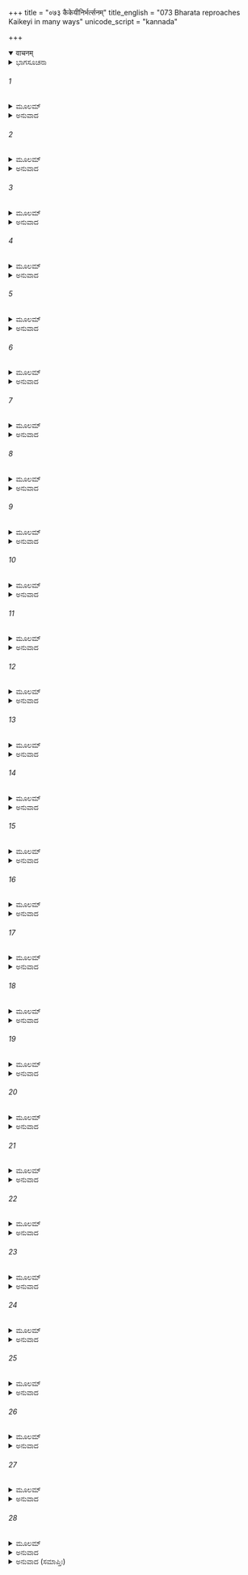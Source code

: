 +++
title = "०७३ कैकेयीनिर्भर्त्सनम्"
title_english = "073 Bharata reproaches Kaikeyi in many ways"
unicode_script = "kannada"

+++
<details open><summary>वाचनम्</summary>

<div class="audioEmbed"  caption="श्रीराम-हरिसीताराममूर्ति-घनपाठिभ्यां वचनम्" src="https://archive.org/download/Ramayana-recitation-Sriram-harisItArAmamUrti-Ghanapaati-v2/Kanda_2/Kanda_2_AYK-073-Kaikeyee_Nirbhartha_Sanam.mp3"></div>
</details>



<details><summary>ಭಾಗಸೂಚನಾ</summary>

ಭರತನು ಕೈಕೇಯಿಯನ್ನು ಧಿಕ್ಕರಿಸಿದುದು, ಅವಳ ಮೇಲೆ ಮಹಾರೋಷವನ್ನು ಪ್ರಕಟಿಸಿದುದು
</details>

###### 1


<details><summary>ಮೂಲಮ್</summary>

ಶ್ರುತ್ವಾ ಚ ಸ ಪಿತುರ್ವೃಚತ್ತಂ ಭ್ರಾತರೌ ಚವಿವಾಸಿತೌ ।  
ಭರತೋ ದುಃಖಸಂತಪ್ತಃ ಇದಂ ವಚನಮಬ್ರವೀತ್ ॥
</details>

<details><summary>ಅನುವಾದ</summary>

ಪಿತನ ಪರಲೋಕವಾಸ ಮತ್ತು ಇಬ್ಬರೂ ಸಹೋದರರ ವನವಾಸದ ಸಮಾಚಾರ ಕೇಳಿ ಭರತನು ದುಃಖದಿಂದ ಸಂತಪ್ತನಾಗಿ ತಾಯಿ ಕೈಕೇಯಿಯ ಬಳಿ ಈ ಪ್ರಕಾರ ಹೇಳಿದನು.॥1॥
</details>

###### 2


<details><summary>ಮೂಲಮ್</summary>

ಕಿಂ ನು ಕಾರ್ಯಂ ಹತಸ್ಯೇಹ ಮಮ ರಾಜ್ಯೇನ ಶೋಚತಃ ।  
ವಿಹೀನಸ್ಯಾಥ ಪಿತ್ರಾ ಚ ಭ್ರಾತ್ರಾ ಪಿತೃಸಮೇನ ಚ ॥
</details>

<details><summary>ಅನುವಾದ</summary>

ಅಯ್ಯೋ! ನೀನು ನನ್ನನ್ನು ಕೊಂದುಹಾಕಿದೆ. ನಾನು ತಂದೆಯಿಂದ ಮತ್ತು ತಂದೆಯಂತಿದ್ದ ಅಣ್ಣನಿಂದಲೂ ಅಗಲಿ ಹೋದೆ. ಈಗ ನಾನಾದರೋ ಶೋಕದಲ್ಲಿ ಮುಳುಗಿದ್ದೇನೆ, ನಾನು ರಾಜ್ಯವನ್ನು ಪಡೆದು ಏನು ಮಾಡುವುದು.॥2॥
</details>

###### 3


<details><summary>ಮೂಲಮ್</summary>

ದುಃಖೇ ಮೇ ದುಃಖಮಕರೋರ್ವ್ರಣೇ ಕ್ಷಾರಮಿವಾದದಾಃ ।  
ರಾಜಾನಂ ಪ್ರೇತಭಾವಸ್ಥಂ ಕೃತ್ವಾ ರಾಮಂ ಚ ತಾಪಸಮ್ ॥
</details>

<details><summary>ಅನುವಾದ</summary>

ನೀನು ಮಹಾರಾಜರನ್ನು ಪರಲೋಕವಾಗಿಸಿ, ಶ್ರೀರಾಮನನ್ನು ತಪಸ್ವಿಯಾಗಿಸಿ ನನಗೆ ದುಃಖದ ಮೇಲೆ ದುಃಖವನ್ನು ಕೊಟ್ಟಿರುವೆ. ಗಾಯದ ಮೇಲೆ ಉಪ್ಪನ್ನು ಸವರಿದೆ.॥3॥
</details>

###### 4


<details><summary>ಮೂಲಮ್</summary>

ಕುಲಸ್ಯ ತ್ವಮಭಾವಾಯ ಕಾಲರಾತ್ರಿರಿವಾಗತಾ ।  
ಅಂಗಾರಮುಪಗೂಹ್ಯ ಸ್ಮ ಪಿತಾ ಮೇ ನಾವಬುದ್ಧವಾನ್ ॥
</details>

<details><summary>ಅನುವಾದ</summary>

ನೀನು ಈ ಕುಲವನ್ನು ನಾಶಮಾಡಲೆಂದೇ ಕಾಲರಾತ್ರಿಯಾಗಿ ಬಂದಿರುವೆ. ನಮ್ಮ ತಂದೆವರು ನಿನ್ನನ್ನು ತನ್ನ ಪತ್ನಿಯಾಗಿ ಏಕೆ ಮಾಡಿಕೊಂಡನೋ, ಉರಿಯುವ ಕೆಂಡವನ್ನು ಉಡಿಯಲ್ಲಿ ಕಟ್ಟಿಕೊಂಡಿದ್ದನು. ಆದರೆ ಈ ಮಾತು ಆಗ ಅವರಿಗೆ ತಿಳಿದಿರಲಿಕ್ಕಿಲ್ಲ.॥4॥
</details>

###### 5


<details><summary>ಮೂಲಮ್</summary>

ಮೃತ್ಯುಮಾಪಾದಿತೋ ರಾಜಾ ತ್ವಯಾ ಮೇ ಪಾಪದರ್ಶಿನಿ ।  
ಸುಖಂ ಪರಿಹೃತಂ ಮೋಹಾತ್ಕುಲೇಽಸ್ಮಿನ್ ಕುಲಪಾಂಸನಿ ॥
</details>

<details><summary>ಅನುವಾದ</summary>

ಪಾಪವನ್ನೇ ನೋಡುವ ಕಳಂಕಿನಿಯೇ! ನೀನು ನಮ್ಮ ತಂದೆಯವರನ್ನು ಕಾಲನ ಬಾಯಿಗೆ ನೂಕಿದೆ ಮತ್ತು ಮೋಹವಶಳಾಗಿ ಕುಲದ ಸುಖವನ್ನು ಎಂದೆಂದಿಗೂ ಕಿತ್ತುಕೊಂಡೆ.॥5॥
</details>

###### 6


<details><summary>ಮೂಲಮ್</summary>

ತ್ವಾಂ ಪ್ರಾಪ್ಯ ಹಿ ಪಿತಾ ಮೇಽದ್ಯ ಸತ್ಯಸಂಧೋ ಮಹಾಯಶಾಃ ।  
ತೀವ್ರದುಃಖಾಭಿಸಂತಪ್ತೋ ವೃತ್ತೋ ದಶರಥೋ ನೃಪಃ ॥
</details>

<details><summary>ಅನುವಾದ</summary>

ನಿನ್ನನ್ನು ಪಡೆದು ಸತ್ಯಪ್ರತಿಜ್ಞ, ಮಹಾಯಶಸ್ವೀ ತಂದೆಯವರಾದ ಮಹಾರಾಜರು ದುಃಸಹ ದುಃಖದಿಂದ ಸಂತಪ್ತರಾಗಿ ಪ್ರಾಣತ್ಯಜಿಸಲು ವಿವಶರಾದರು.॥6॥
</details>

###### 7


<details><summary>ಮೂಲಮ್</summary>

ವಿನಾಶಿತೋ ಮಹಾರಾಜಃ ಪಿತಾ ಮೇ ಧರ್ಮವತ್ಸಲಃ ।  
ಕಸ್ಮಾತ್ ಪ್ರವ್ರಾಜಿತೋ ರಾಮಃ ಕಸ್ಮಾದೇವ ವನಂ ಗತಃ ॥
</details>

<details><summary>ಅನುವಾದ</summary>

ನೀನು ನನ್ನ ಧರ್ಮವತ್ಸಲ ತಂದೆಯಾದ ಮಹಾರಾಜರನ್ನು ಏಕೆ ವಿನಾಶಗೊಳಿಸಿದೆ? ಹೇಳು. ನನ್ನ ಅಣ್ಣ ಶ್ರೀರಾಮನನ್ನು ಮನೆಯಿಂದ ಏಕೆ ಓಡಿಸಿದೆ? ನೀನು ಹೇಳಿದ್ದರಿಂದ ಅವನು ಏಕೆ ಕಾಡಿಗೆ ಹೋದನು.॥7॥
</details>

###### 8


<details><summary>ಮೂಲಮ್</summary>

ಕೌಸಲ್ಯಾ ಚ ಸುಮಿತ್ರಾ ಚ ಪುತ್ರಶೋಕಾಭಿಪೀಡಿತೇ ।  
ದುಷ್ಕರಂ ಯದಿ ಜೀವೇತಾಂ ಪ್ರಾಪ್ಯ ತ್ವಾಂ ಜನನೀಂ ಮಮ ॥
</details>

<details><summary>ಅನುವಾದ</summary>

ಕೌಸಲ್ಯೆ ಮತ್ತು ಸುಮಿತ್ರೆಯರೂ ಕೂಡ ನನ್ನ ತಾಯಿ ಎನಿಸಿದ ಕೈಕೇಯಿಯಾದ ನಿನ್ನನ್ನು ಪಡೆದು ಪುತ್ರಶೋಕದಿಂದ ಪೀಡಿತರಾದರು. ಇನ್ನು ಅವರು ಜೀವಿಸಿ ಇರುವುದೂ ಕಠಿಣವಾಗಿದೆ.॥8॥
</details>

###### 9


<details><summary>ಮೂಲಮ್</summary>

ನನ್ವಾರ್ಯೋಽಪಿ ಚ ಧರ್ಮಾತ್ಮಾ ತ್ವಯಿ ವೃತ್ತಿಮನುತ್ತಮಾಮ್ ।  
ವರ್ತತೇ ಗುರುವೃತ್ತಿಜ್ಞೋ ಯಥಾ ಮಾತರಿ ವರ್ತತೇ ॥
</details>

<details><summary>ಅನುವಾದ</summary>

ಅಣ್ಣನಾದ ಶ್ರೀರಾಮನು ಧರ್ಮಾತ್ಮಾ ಆಗಿದ್ದಾನೆ. ಗುರು-ಹಿರಿಯರೊಡನೆ ಹೇಗೆ ವರ್ತಿಸಬೇಕೆಂಬುದನ್ನು ಚೆನ್ನಾಗಿ ತಿಳಿದಿರುವನು. ಅದರಿಂದ ತನ್ನ ತಾಯಿಯ ಕುರಿತು ಅವನು ವರ್ತಿಸುತ್ತಿರುವಂತೆ ನಿನ್ನೊಡನೆಯೂ ಉತ್ತಮವಾಗಿ ವರ್ತಿಸುತ್ತಿದ್ದನು.॥9॥
</details>

###### 10


<details><summary>ಮೂಲಮ್</summary>

ತಥಾ ಜ್ಯೇಷ್ಠಾ ಹಿ ಮೇ ಮಾತಾ ಕೌಸಲ್ಯಾ ದೀರ್ಘದರ್ಶಿನೀ ।  
ತ್ವಯಿ ಧರ್ಮಂ ಸಮಾಸ್ಥಾಯ ಭಗಿನ್ಯಾಮಿವ ವರ್ತತೇ ॥
</details>

<details><summary>ಅನುವಾದ</summary>

ನನ್ನ ದೊಡ್ಡಮ್ಮ ಕೌಸಲ್ಯೆಯೂ ಬಹಳ ದೂರದರ್ಶಿನಿಯಾಗಿದ್ದಾಳೆ. ಆಕೆಯು ಧರ್ಮವನ್ನು ಆಶ್ರಯಿಸಿ ನಿನ್ನೊಂದಿಗೆ ತಾಯಿಯಂತೆ ವರ್ತಿಸುತ್ತಿರುವಳು.॥10॥
</details>

###### 11


<details><summary>ಮೂಲಮ್</summary>

ತಸ್ಯಾಃ ಪುತ್ರಂ ಮಹಾತ್ಮಾನಂ ಚೀರವಲ್ಕಲವಾಸಸಮ್ ।  
ಪ್ರಸ್ಥಾಪ್ಯ ವನವಾಸಾಯಕಥಂ ಪಾಪೇ ನ ಶೋಚಸೇ ॥
</details>

<details><summary>ಅನುವಾದ</summary>

ಪಾಪಿನಿಯೇ! ಅವಳ ಮಹಾತ್ಮಾ ಪುತ್ರನಿಗೆ ವಲ್ಕಲಗಳನ್ನು ಉಡಿಸಿ ನೀನು ವನವಾಸಕ್ಕೆ ಅಟ್ಟಿಬಿಟ್ಟೆ. ಹೀಗಿದ್ದರೂ ನಿನಗೆ ಶೋಕ ಏಕೆ ಆಗುತ್ತಿಲ್ಲ.॥11॥
</details>

###### 12


<details><summary>ಮೂಲಮ್</summary>

ಅಪಾಪದರ್ಶಿನಂ ಶೂರಂ ಕೃತಾತ್ಮಾನಂ ಯಶಸ್ವಿನಮ್ ।  
ಪ್ರವ್ರಾಜ್ಯ ಚೀರವಸನಂ ಕಿಂ ನು ಪಶ್ಯಸಿ ಕಾರಣಮ್ ॥
</details>

<details><summary>ಅನುವಾದ</summary>

ಶ್ರೀರಾಮನು ಯಾರ ಕೆಡುಕನ್ನೂ ಬಯಸುವುದಿಲ್ಲ. ಅವನು ಶೂರವೀರ, ಪವಿತ್ರಾತ್ಮಾ ಮತ್ತು ಯಶಸ್ವಿಯಾಗಿದ್ದಾನೆ. ಅವನಿಗೆ ನಾರುಮಡಿಯನ್ನುಡಿಸಿ ವನವಾಸಕ್ಕೆ ಕಳಿಸಿ ನೀನು ಯಾವ ಲಾಭವನ್ನು ನೋಡುತ್ತಿರುವೆ.॥12॥
</details>

###### 13


<details><summary>ಮೂಲಮ್</summary>

ಲುಬ್ಧಾಯಾ ವಿದಿತೋ ಮನ್ಯೇ ನ ತೇಽಹಂ ರಾಘವಂ ಯಥಾ ।  
ತಥಾ ಹ್ಯನರ್ಥೋ ರಾಜ್ಯಾರ್ಥಂ ತ್ವಯಾನೀಽಽತೋ ಮಹಾನಯಮ್ ॥
</details>

<details><summary>ಅನುವಾದ</summary>

ನೀನು ಲೋಭಿಯಾಗಿರುವೆ ಎಂದು ನಾನು ತಿಳಿಯುತ್ತೇನೆ, ನನಗೆ ಶ್ರೀರಾಮಚಂದ್ರನಲ್ಲಿ ಎಂತಹ ಭಾವವಿದೆ ಎಂಬುದು ನಿನಗೆ ತಿಳಿದಿಲ್ಲ. ಆದ್ದರಿಂದ ನೀನು ರಾಜ್ಯಕ್ಕಾಗಿ ಈ ಮಹಾ ಅನರ್ಥವನ್ನು ಮಾಡಿಬಿಟ್ಟೆ.॥13॥
</details>

###### 14


<details><summary>ಮೂಲಮ್</summary>

ಅಹಂ ಹಿ ಪುರುಷವ್ಯಾಘ್ರಾವಪಶ್ಯನ್ ರಾಮಲಕ್ಷ್ಯಣೌ ।  
ಕೇನ ಶಕ್ತಿಪ್ರಭಾವೇಣ ರಾಜ್ಯಂ ರಕ್ಷಿತುಮುತ್ಸಹೇ ॥
</details>

<details><summary>ಅನುವಾದ</summary>

ಪುರುಷಸಿಂಹ ಶ್ರೀರಾಮ ಮತ್ತು ಲಕ್ಷ್ಮಣನನ್ನು ನೋಡದೆ ನಾನು ಯಾವ ಶಕ್ತಿಯ ಪ್ರಭಾವದಿಂದ ಈ ರಾಜ್ಯವನ್ನು ಹೇಗೆ ರಕ್ಷಿಸಬಲ್ಲೆನು? (ನನ್ನ ಬಲವಾದರೋ ನನ್ನ ಅಣ್ಣನೇ ಆಗಿದ್ದಾನೆ.॥14॥
</details>

###### 15


<details><summary>ಮೂಲಮ್</summary>

ತಂ ಹಿ ನಿತ್ಯಂ ಮಹಾರಾಜೋ ಬಲವಂತಂ ಮಹೌಜಸಮ್ ।  
ಉಪಾಶ್ರಿತೋಽಭೂದ್ಧರ್ಮಾತ್ಮಾ ಮೇರುರ್ಮೇರುವನಂ ಯಥಾ ॥
</details>

<details><summary>ಅನುವಾದ</summary>

ಮೇರುಪರ್ವತವು ತನ್ನ ರಕ್ಷಣೆಗಾಗಿ ತನ್ನ ಮೇಲೆ ಹುಟ್ಟಿದ ಗಹನ ವನವನ್ನು ಆಶ್ರಯಿಸಿದಂತೆ (ಆ ದುರ್ಗಮ ವನದಿಂದ ಆವರಿಸದಿದ್ದರೆ ಬೇರೆ ಜನರು ನಿಶ್ಚಯವಾಗಿ ಅದರ ಮೇಲೆ ಆಕ್ರಮಣ ಮಾಡಬಲ್ಲರು?) ನನ್ನ ಧರ್ಮಾತ್ಮ ತಂದೆ ಮಹಾರಾಜರೂ ಕೂಡ ಸದಾ ಆ ಮಹಾತೇಜಸ್ವೀ ಬಲವಂತ ಶ್ರೀರಾಮನ ಆಶ್ರಯವನ್ನೇ ಪಡೆಯುತ್ತಿದ್ದರು. (ಅವನಲ್ಲೇ ತನ್ನ ಲೋಕ-ಪರಲೋಕದ ಸಿದ್ಧಿಯ ಆಸೆಯನ್ನಿಟ್ಟಿದ್ದರು.॥15॥
</details>

###### 16


<details><summary>ಮೂಲಮ್</summary>

ಸೋಽಹಂ ಕಥಮಿಮಂ ಭಾರಂ ಮಹಾಧುರ್ಯಸಮುದ್ಯತಮ್ ।  
ದಮ್ಯೋ ಧುರಮಿವಾಸಾದ್ಯ ಸಹೇಯಂ ಕೇನ ಚೌಜಸಾ ॥
</details>

<details><summary>ಅನುವಾದ</summary>

ಈ ರಾಜ್ಯದ ಭಾರವನ್ನು ಮಹಾ ಧುರಂಧನು ಧರಿಸಿದಂತೆ, ನಾನು ಯಾವ ಬಲದಿಂದ ಧರಿಸಬಲ್ಲೆನು? ಯಾವುದಾದರೂ ಸಣ್ಣದಾದ ಕರುವು ದೊಡ್ಡ-ದೊಡ್ಡ ಎತ್ತುಗಳು ಎಳೆಯುವ ಮಹಾಭಾರವನ್ನು ಎಳೆಯಲಾರದೋ ಹಾಗೆಯೇ ಈ ರಾಜ್ಯದ ಮಹಾಭಾರವನ್ನು ನಾನು ಸಹಿಸಲಾರೆ.॥16॥
</details>

###### 17


<details><summary>ಮೂಲಮ್</summary>

ಅಥವಾ ಮೇಭವೇಚ್ಛಕ್ತಿರ್ಯೋಗೈರ್ಬುದ್ಧಿಬಲೇನ ವಾ  
ಸಕಾಮಾಂ ನ ಕರಿಷ್ಯಾಮಿ ತ್ವಾಮಹಂ ಪುತ್ರಗರ್ದ್ಧಿನೀಮ್ ॥
</details>

<details><summary>ಅನುವಾದ</summary>

ಅಥವಾ ನಾನಾ ಪ್ರಕಾರದ ಉಪಾಯಗಳಿಂದ ಹಾಗೂ ಬುದ್ಧಿಬಲದಿಂದ ರಾಜ್ಯವಾಳುವ ಶಕ್ತಿ ನನ್ನಲ್ಲಿ ಇದ್ದರೂ ಕೇವಲ ತನ್ನ ಮಗನಿಗಾಗಿ ರಾಜ್ಯವನ್ನು ಬಯಸುವ ನಿನ್ನ ಮನೋ ಕಾಮನೆ ಪೂರ್ಣವಾಗಿಸಲು ಬಿಡುವುದಿಲ್ಲ.॥17॥
</details>

###### 18


<details><summary>ಮೂಲಮ್</summary>

ನ ಮೇ ವಿಕಾಂಕ್ಷಾ ಜಾಯೇತ ತ್ಯಕ್ತುಂ ತ್ವಾಂ ಪಾಪನಿಶ್ಚಯಾಮ್ ।  
ಯದಿ ರಾಮಸ್ಯ ನಾವೇಕ್ಷಾ ತ್ವಯಿ ಸ್ಯಾನ್ಮಾತೃವತ್ಸದಾ ॥
</details>

<details><summary>ಅನುವಾದ</summary>

ಶ್ರೀರಾಮನು ನಿನ್ನನ್ನು ಸದಾ ತನ್ನ ಮಾತೆಯಂತೆ ನೋಡದಿದ್ದರೆ, ನಿನ್ನಂತಹ ಪಾಪಪೂರ್ಣ ವಿಚಾರವುಳ್ಳ ಮಾತೆಯನ್ನು ತ್ಯಜಿಸಲು ನಾನು ಕೊಂಚವೂ ಹಿಂಜರಿಯುವುದಿಲ್ಲ.॥18॥
</details>

###### 19


<details><summary>ಮೂಲಮ್</summary>

ಉತ್ಪನ್ನಾ ತು ಕಥಂ ಬುದ್ಧಿಸ್ತವೇಯಂ ಪಾಪದರ್ಶಿನೀ ।  
ಸಾಧುಚಾರಿತ್ರವಿಭ್ರಷ್ಟೇ ಪೂರ್ವೇಷಾಂ ನೋ ವಿಗರ್ಹಿತಾ ॥
</details>

<details><summary>ಅನುವಾದ</summary>

ಉತ್ತಮ ಚರಿತ್ರದಿಂದ ಪತನಗೊಂಡ ಪಾಪಿನಿಯೇ! ನನ್ನ ಪೂರ್ವಜರು ಸದಾ ನಿಂದಿಸುತ್ತಿದ್ದ, ಪಾಪದಲ್ಲೇ ದೃಷ್ಟಿಯನ್ನಿಡುವ ಬುದ್ಧಿಯು ನಿನ್ನಲ್ಲಿ ಹೇಗೆ ಉತ್ಪನ್ನವಾಯಿತು.॥19॥
</details>

###### 20


<details><summary>ಮೂಲಮ್</summary>

ಅಸ್ಮ್ಮಿನ್ಕುಲೇ ಹಿ ಸರ್ವೇಷಾಂ ಜ್ಯೇಷ್ಠೋರಾಜ್ಯೇಽಭಿಷಿಚ್ಯತೇ ।  
ಅಪರೇ ಭ್ರಾತರಸ್ತಸ್ಮಿನ್ ಪ್ರವರ್ತಂತೇ ಸಮಾಹಿತಾಃ ॥
</details>

<details><summary>ಅನುವಾದ</summary>

ಈ ಕುಲದಲ್ಲಿ ಎಲ್ಲರಿಗಿಂತ ಹಿರಿಯವನಾದವನಿಗೆ ರಾಜ್ಯಾಭಿಷೇಕ ಆಗುತ್ತದೆ. ಇತರ ಸಹೋದರರು ಏಕಾಗ್ರಚಿತ್ತದಿಂದ ಹಿರಿಯವನ ಆಜ್ಞೆಗಧೀನವಾಗಿದ್ದು ಕಾರ್ಯ ಮಾಡುತ್ತಾರೆ.॥20॥
</details>

###### 21


<details><summary>ಮೂಲಮ್</summary>

ನ ಹಿ ಮನ್ಯೇ ನೃಶಂಸೇ ತ್ವಂ ರಾಜಧರ್ಮಮವೇಕ್ಷಸೇ ।  
ಗತಿಂ ವಾ ನ ವಿಜಾನಾಸಿ ರಾಜವೃತ್ತಸ್ಯ ಶಾಶ್ವತೀಮ್ ॥
</details>

<details><summary>ಅನುವಾದ</summary>

ಕ್ರೂರಸ್ವಭಾವವುಳ್ಳ ಕೈಕೇಯಿ! ನಾನು ತಿಳಿದಂತೆ ನೀನು ರಾಜಧರ್ಮವನ್ನು ನೋಡಿಯೇ ಇಲ್ಲ ಅಥವಾ ಅದನ್ನು ಏನೂ ತಿಳಿದಿಲ್ಲ. ರಾಜರುಗಳ ವರ್ತನೆಯ ಸನಾತನ ಸ್ವರೂಪವೂ ನಿನಗೆ ಅರಿವಿಲ್ಲ.॥21॥
</details>

###### 22


<details><summary>ಮೂಲಮ್</summary>

ಸತತಂ ರಾಜಪುತ್ರೇಷು ಜ್ಯೇಷ್ಠೋ ರಾಜಾಭಿಷಿಚ್ಯತೇ ।  
ರಾಜ್ಞಾಮೇತತ್ಸಮಂ ತತ್ ಸ್ಯಾದಿಕ್ಷ್ವಾಕೂಣಾಂ ವಿಶೇಷತಃ ॥
</details>

<details><summary>ಅನುವಾದ</summary>

ರಾಜಕುಮಾರರಲ್ಲಿ ಹಿರಿಯವನಾದವನಿಗೇ ರಾಜ್ಯ ಪಟ್ಟಾಭಿಷೇಕ ಮಾಡಲಾಗುತ್ತದೆ. ಎಲ್ಲ ರಾಜರಲ್ಲಿ ಇದೇ ನಿಯಮ ಪಾಲಿಸಲಾಗುತ್ತದೆ. ಇಕ್ಷ್ವಾಕುವಂಶೀ ಅರಸರಲ್ಲಿ ಇದರ ವಿಶೇಷ ಆದರವಿದೆ.॥22॥
</details>

###### 23


<details><summary>ಮೂಲಮ್</summary>

ತೇಷಾಂ ಧರ್ಮೈಕರಕ್ಷಾಣಾಂ ಕುಲಚಾರಿತ್ರಶೋಭಿನಾಮ್ ।  
ಅದ್ಯ ಚಾರಿತ್ರಶೌಟಾರ್ಯಂ ತ್ವಾಂ ಪ್ರಾಪ್ಯವಿನಿವರ್ತಿತಮ್ ॥
</details>

<details><summary>ಅನುವಾದ</summary>

ಯಾವುದು ಏಕಮಾತ್ರ ಧರ್ಮದಿಂದಲೇ ರಕ್ಷಣೆ ಆಗುತ್ತಾ ಬಂದಿದೆಯೋ, ಕುಲೋಚಿತ ಸದಾಚಾರದ ಪಾಲನೆಯಿಂದಲೇ ಸುಶೋಭಿತವಾಗಿದೆಯೋ, ಆ ಚಾರಿತ್ರ್ಯ ವಿಷಯಕ ಅಭಿಮಾನವು ಇಂದು ನಿನ್ನನ್ನು ಪಡೆದು, ನಿನ್ನ ಸಂಬಂಧದಿಂದ ದೂರವಾಯಿತು.॥23॥
</details>

###### 24


<details><summary>ಮೂಲಮ್</summary>

ತವಾಪಿ ಸು ಮಹಾಭಾಗೇ ಜನೇಂದ್ರಕುಲಪೂರ್ವಕೇ ।  
ಬುದ್ಧೇರ್ಮೋಹಃ ಕಥಮಯಂ ಸಂಭೂತಸ್ತ್ವಯಿ ಗರ್ಹಿತಃ ॥
</details>

<details><summary>ಅನುವಾದ</summary>

ಮಹಾಭಾಗೇ! ನೀನೂ ಮಹಾರಾಜ ಕೇಕಯ ಕುಲದಲ್ಲೇ ಹುಟ್ಟಿರುವೆ, ಹೀಗಿದ್ದರೂ ನಿನ್ನ ಹೃದಯದಲ್ಲಿ ಇಂತಹ ನಿಂದಿತ ಬುದ್ಧಿಮೋಹ ಹೇಗೆ ಉಂಟಾಯಿತು.॥24॥
</details>

###### 25


<details><summary>ಮೂಲಮ್</summary>

ನ ತು ಕಾಮಂ ಕರಿಷ್ಯಾಮಿ ತವಾಹಂ ಪಾಪನಿಶ್ಚಯೇ ।  
ಯಯಾ ವ್ಯಸನಮಾರಬ್ಧಂ ಜೀವಿತಾಂತಕರಂ ಮಮ ॥
</details>

<details><summary>ಅನುವಾದ</summary>

ಎಲೆಗೆ! ನಿನ್ನ ವಿಚಾರ ಬಹಳ ಪಾಪಪೂರ್ಣವಾಗಿದೆ. ನಿನ್ನ ಇಚ್ಛೆಯನ್ನು ನಾನು ಎಂದಿಗೂ ಪೂರ್ಣ ಮಾಡಲಾರೆ. ನೀನು ನನ್ನ ಪ್ರಾಣವೇ ಕಳೆಯುವಂತಹ ವಿಪತ್ತಿನ ಅಡಿಪಾಯವನ್ನೇ ಹಾಕಿರುವೆ.॥25॥
</details>

###### 26


<details><summary>ಮೂಲಮ್</summary>

ಏಷ ತ್ವಿದಾನೀಮೇವಾಹಮ ಪ್ರಿಯಾರ್ಥಂ ತವಾನಘಮ್ ।  
ನಿವರ್ತಯಿಷ್ಯಾಮಿ ವನಾದ್ಭ್ರಾತರಂ ಸ್ವಜನಪ್ರಿಯಮ್ ॥
</details>

<details><summary>ಅನುವಾದ</summary>

ನೋಡು, ನಾನು ಈಗ ನಿನಗೆ ಅಪ್ರಿಯವಾದುದನ್ನು ಮಾಡಲು ಹೊರಟಿರುವೆನು. ಸ್ವಜನರ ಪ್ರಿಯನಾದ ನಿಷ್ಪಾಪ ಅಣ್ಣನಾದ ಶ್ರೀರಾಮನನ್ನು ವನದಿಂದ ನಾನು ಮರಳಿ ಕರೆದುಕೊಂಡು ಬರುತ್ತೇನೆ.॥26॥
</details>

###### 27


<details><summary>ಮೂಲಮ್</summary>

ನಿವರ್ತಯಿತ್ವಾ ರಾಮಂ ಚ ತಸ್ಯಾಹಂ ದೀಪ್ತತೇಜಸಃ ।  
ದಾಸಭೂತೋ ಭವಿಷ್ಯಾಮಿ ಸುಸ್ಥಿತೇನಾಂತರಾತ್ಮನಾ ॥
</details>

<details><summary>ಅನುವಾದ</summary>

ಶ್ರೀರಾಮ ನನ್ನು ಮರಳಿ ಕರೆದುಕೊಂಡುಬಂದು, ಉದ್ದೀಪ್ತ ತೇಜವುಳ್ಳ ಮಹಾಪುರುಷನಾದ ಅವನ ದಾಸನಾಗಿ ಸ್ವಸ್ಥಚಿತ್ತದಿಂದ ಜೀವನ ಕಳೆಯುವೆನು.॥27॥
</details>

###### 28


<details><summary>ಮೂಲಮ್</summary>

ಇತ್ಯೇವಮುಕ್ತ್ವಾ ಭರತೋ ಮಹಾತ್ಮಾ  
ಪ್ರಿಯೇತರೈರ್ವಾಕ್ಯಗಣೈಸ್ತುದಂಸ್ತಾಮ್ ।  
ಶೋಕಾರ್ದಿತಶ್ಚಾಪಿ ನನಾದ ಭೂಯಃ  
ಸಿಂಹೋ ಯಥಾ ಮಂದರಕಂದರಸ್ಥಃ ॥
</details>

<details><summary>ಅನುವಾದ</summary>

ಹೀಗೆ ಹೇಳಿ ಮಹಾತ್ಮಾ ಭರತನು ಶೋಕದಿಂದ ಪೀಡಿತನಾಗಿ ಪುನಃ ಕಟುಮಾತುಗಳಿಂದ ಕೈಕೇಯನ್ನು ನೋಯಿಸುತ್ತಾ, ಮಂದರಾಚಲದ ಗುಹೆಯಲ್ಲಿ ಕುಳಿತಿರುವ ಸಿಂಹವು ಗರ್ಜಿಸುವಂತೆ ಆಕೆಯನ್ನು ತೆಗಳುತ್ತಿದ್ದನು.॥28॥
</details>

<details><summary>ಅನುವಾದ (ಸಮಾಪ್ತಿಃ)</summary>

ಶ್ರೀವಾಲ್ಮೀಕಿ ವಿರಚಿತ ಆರ್ಷರಾಮಾಯಣ ಆದಿಕಾವ್ಯದ ಅಯೋಧ್ಯಾಕಾಂಡದಲ್ಲಿ ಎಪ್ಪತ್ತಮೂರನೆಯ ಸರ್ಗ ಪೂರ್ಣವಾಯಿತು.॥73॥
</details>
